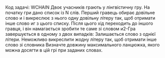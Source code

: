 Код задачі: WCHAIN
Двоє учасників грають у лінгвістичну гру. На початку гри дано список із N слів.
Перший гравець обирає довільне слово и і викреслює з нього одну довільну літеру так, щоб отримати інше слово иг з цього списку. Після цього хід переходить до іншого гравця, і він намагається зробити те саме зі словом и2-Гра завершується в одному з двох випадків:
﻿﻿Залишається слово з однієї літери.
﻿﻿Неможливо викреслити жодну літеру так, щоб отримати інше слово зі словника
Визначте довжину максимального ланцюжка, якого можна досягти в цій грі при
заданих словах.
